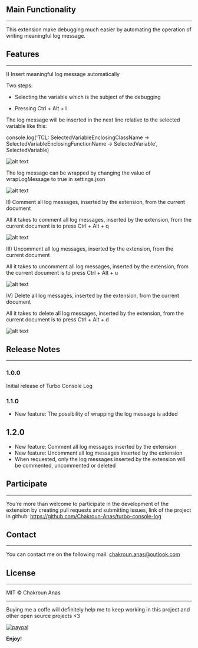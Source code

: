 ## Main Functionality

---

This extension make debugging much easier by automating the operation of writing meaningful log message.

## Features

---

I) Insert meaningful log message automatically

Two steps:

- Selecting the variable which is the subject of the debugging

- Pressing Ctrl + Alt + l

The log message will be inserted in the next line relative to the selected variable like this:

console.log('TCL: SelectedVariableEnclosingClassName -> SelectedVariableEnclosingFunctionName -> SelectedVariable', SelectedVariable)

![alt text](https://image.ibb.co/dysw7p/insert_log_message.gif "Inserting meaningful log message after selecting a variable")

The log message can be wrapped by changing the value of wrapLogMessage to true in settings.json

![alt text](https://image.ibb.co/h9yfYU/wrap_log_message.gif "Wrapping The log message")

II) Comment all log messages, inserted by the extension, from the current document

All it takes to comment all log messages, inserted by the extension, from the current document is to press Ctrl + Alt + q

![alt text](https://image.ibb.co/eVwTL9/comment_log_messages.gif "Comment all log messages, inserted by the extension, from the current file")

III) Uncomment all log messages, inserted by the extension, from the current document

All it takes to uncomment all log messages, inserted by the extension, from the current document is to press Ctrl + Alt + u

![alt text](https://image.ibb.co/cp9q09/uncomment_log_messages.gif "Uncomment all log messages, inserted by the extension, from the current file")

IV) Delete all log messages, inserted by the extension, from the current document

All it takes to delete all log messages, inserted by the extension, from the current document is to press Ctrl + Alt + d

![alt text](https://image.ibb.co/jv9UtU/delete_all_log_messages.gif "Delete all log messages, inserted by the extension, from the current file")

## Release Notes

---

### 1.0.0

Initial release of Turbo Console Log

### 1.1.0

- New feature: The possibility of wrapping the log message is added

## 1.2.0

- New feature: Comment all log messages inserted by the extension
- New feature: Uncomment all log messages inserted by the extension
- When requested, only the log messages inserted by the extension will be commented, uncommented or deleted

## Participate

---

You're more than welcome to participate in the development of the extension by creating pull requests and submitting issues, link of the project in github: https://github.com/Chakroun-Anas/turbo-console-log

## Contact

---

You can contact me on the following mail: chakroun.anas@outlook.com

## License

---

MIT &copy; Chakroun Anas

---

Buying me a coffe will definitely help me to keep working in this project and other open source projects <3

[![paypal](https://www.paypalobjects.com/en_US/i/btn/btn_donateCC_LG.gif)](https://www.paypal.me/ChakrounAnas)

**Enjoy!**
